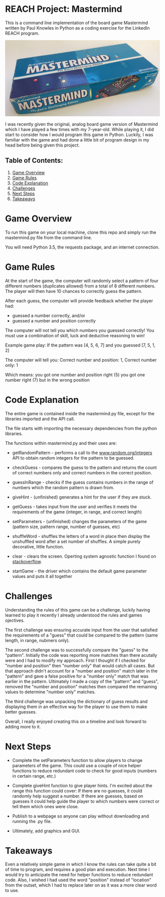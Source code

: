 # REACH Project: Mastermind

This is a command line implementation of the board game Mastermind written by Paul Knowles in Python as a coding exercise for the LinkedIn REACH program.

<p align="middle">
<img src = "./img/mastermind_cropped.jpg" width="1024" />
</p>

I was recently given the original, analog board game version of Mastermind which I have played a few times with my 7-year-old.
While playing it, I did start to consider how I would program this game in Python. Luckily, I was familiar with the game and had done a little bit of program design in my head before being given this project.


## Table of Contents:

1. [Game Overview](README.md#game-overview)
2. [Game Rules](README.md#game-rules)
3. [Code Explanation](READme.md#code-explanation)
4. [Challenges](README.md#challenges)
5. [Next Steps](README.md#next-steps)
6. [Takeaways](README.md#takeaways)

# Game Overview

To run this game on your local machine, clone this repo and simply run the mastermind.py file from the command line.

You will need Python 3.5, the requests package, and an internet connection.


# Game Rules

At the start of the game, the computer will randomly select a pattern of four different numbers (duplicates allowed) from a total of 8 different numbers. The player will then have 10 chances to correctly guess the pattern.

After each guess, the computer will provide feedback whether the player had: 
 * guessed a number correctly, and/or 
 * guessed a number and position correctly

The computer will not tell you which numbers you guessed correctly! You must use a combination of skill, luck and deductive reasoning to win!

Example game play:
If the pattern was [4, 5, 6, 7]
and you guessed    [7, 5, 1, 2]

The computer will tell you:
Correct number and position: 1, Correct number only: 1

Which means:
you got one number and position right (5)
you got one number right (7) but in the wrong position

# Code Explanation

The entire game is contained inside the mastermind.py file, except for the libraries imported and the API call.

The file starts with importing the necessary dependencies from the python libraries.

The functions within mastermind.py and their uses are:

  * getRandomPattern - performs a call to the www.random.org/integers API to obtain random integers for the pattern to be guessed.

  * checkGuess - compares the guess to the pattern and returns the count of correct numbers only and correct numbers in the correct position.
  
  * guessInRange - checks if the guess contains numbers in the range of numbers which the random pattern is drawn from.
  
  * giveHint  - (unfinished) generates a hint for the user if they are stuck. 
  
  * getGuess - takes input from the user and verifies it meets the requirements of the game (integer, in range, and correct length)
  
  * setParameters - (unfinished) changes the parameters of the game (pattern size, pattern range, number of guesses, etc)
  
  * shuffleWord - shuffles the letters of a word in place then display the unshuffled word after a set number of shuffles. A simple purely decorative, little function. 
  
  * clear - clears the screen. Operting system agnostic function I found on [stackoverflow](https://stackoverflow.com/questions/517970/how-to-clear-the-interpreter-console).
  
  * startGame - the driver which contains the default game parameter values and puts it all together
  
  
# Challenges

Understanding the rules of this game can be a challenge, luckily having learned to play it recently I already understood the rules and games ojectives.

The first challenge was ensuring accurate input from the user that satisfied the requirements of a "guess" that could be compared to the pattern (same length, in range, nubmers only).

The second challenge was to successfully compare the "guess" to the "pattern". Initially the code was reporting more matches than there acutally were and I had to modify my approach. First I thought if I checked for "number and position" then "number only" that would catch all cases. But that approach didn't account for a "number and position" match later in the "pattern" and gave a false positive for a "number only" match that was earlier in the pattern. Ultimately I made a copy of the "pattern" and "guess", removed the "number and position" matches then compared the remaining values to determine "number only" matches.

The third challenge was unpacking the dictionary of guess results and displaying them in an effective way for the player to use them to make better guesses.

Overall, I really enjoyed creating this on a timeline and look forward to adding more to it.

# Next Steps

* Complete the setParameters function to allow players to change parameters of the game. This could use a couple of nice helper functions to reduce redundant code to check for good inputs (numbers in certain range, etc.)

* Complete giveHint function to give player hints. I'm excited about the range this function could cover: If there are no guesses, it could randomly help suggest a number. If there are guesses, based on guesses it could help guide the player to which numbers were correct or tell them which ones were close. 

* Publish to a webpage so anyone can play without downloading and running the .py file.

* Ultimately, add graphics and GUI.

# Takeaways

Even a relatively simple game in which I know the rules can take quite a bit of time to program, and requires a good plan and execution.
Next time I would try to anticipate the need for helper functions to reduce redundant code. Also, I wished I had used the word "position" instead of "location" from the outset, which I had to replace later on as it was a more clear word to use.

